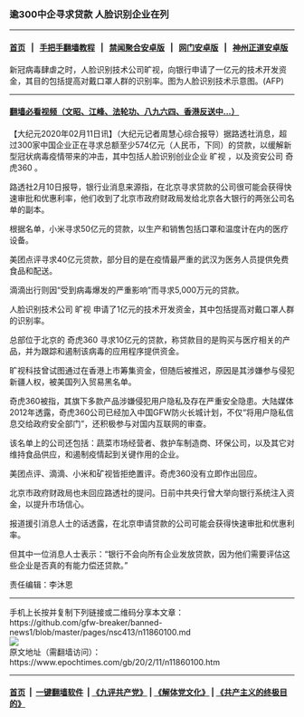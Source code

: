 ### 逾300中企寻求贷款 人脸识别企业在列
------------------------

#### [首页](https://github.com/gfw-breaker/banned-news1/blob/master/README.md) &nbsp;&nbsp;|&nbsp;&nbsp; [手把手翻墙教程](https://github.com/gfw-breaker/guides/wiki) &nbsp;&nbsp;|&nbsp;&nbsp; [禁闻聚合安卓版](https://github.com/gfw-breaker/bn-android) &nbsp;&nbsp;|&nbsp;&nbsp; [网门安卓版](https://github.com/oGate2/oGate) &nbsp;&nbsp;|&nbsp;&nbsp; [神州正道安卓版](https://github.com/SzzdOgate/update) 



<div><img alt="" class="aligncenter wp-post-image" src="https://i.epochtimes.com/assets/uploads/2019/11/69ca86adf17851d1cf9bb617bdd28617-600x400.jpeg"/>
<div class="red16 caption">
 新冠病毒肆虐之时，人脸识别技术公司旷视，向银行申请了一亿元的技术开发资金，其目的包括提高对戴口罩人群的识别率。图为人脸识别技术示意图。(AFP)
</div>
</div><hr/>

#### [翻墙必看视频（文昭、江峰、法轮功、八九六四、香港反送中...）](https://github.com/gfw-breaker/banned-news1/blob/master/pages/link3.md)

<div><p>
 【大纪元2020年02月11日讯】（大纪元记者周慧心综合报导）据路透社消息，超过300家中国企业正在寻求总额至少574亿元（人民币，下同）的贷款，以缓解新型冠状病毒疫情带来的冲击，其中包括人脸识别创业企业
 <ok href="https://www.epochtimes.com/gb/tag/%E6%97%B7%E8%A7%86.html">
  旷视
 </ok>
 ，以及资安公司
 <ok href="https://www.epochtimes.com/gb/tag/%E5%A5%87%E8%99%8E360.html">
  奇虎360
 </ok>
 。
</p>
<p>
 路透社2月10日报导，银行业消息来源指，在北京寻求贷款的公司很可能会获得快速审批和优惠利率，他们收到了北京市政府财政局发给北京各大银行的两张公司名单的副本。
</p>
<p>
 根据名单，小米寻求50亿元的贷款，以生产和销售包括口罩和温度计在内的医疗设备。
</p>
<p>
 美团点评寻求40亿元贷款，部分目的是在疫情最严重的武汉为医务人员提供免费食品和配送。
</p>
<p>
 滴滴出行则因“受到病毒爆发的严重影响”而寻求5,000万元的贷款。
</p>
<p>
 人脸识别技术公司
 <ok href="https://www.epochtimes.com/gb/tag/%E6%97%B7%E8%A7%86.html">
  旷视
 </ok>
 申请了1亿元的技术开发资金，其中包括提高对戴口罩人群的识别率。
</p>
<p>
 总部位于北京的
 <ok href="https://www.epochtimes.com/gb/tag/%E5%A5%87%E8%99%8E360.html">
  奇虎360
 </ok>
 寻求10亿元的贷款，称贷款目的是购买与医疗相关的产品，并为跟踪和遏制该病毒的应用程序提供资金。
</p>
<p>
 旷视科技曾试图通过在香港上市筹集资金，但随后被推迟，原因是其涉嫌参与侵犯新疆人权，被美国列入贸易黑名单。
</p>
<p>
 奇虎360被指，其旗下多款产品涉嫌侵犯用户隐私及存在严重安全隐患。大陆媒体2012年透露，奇虎360公司已经加入中国GFW防火长城计划，不仅“将用户隐私信息交给政府安全部门”，还积极参与对国内互联网的审查。
</p>
<p>
 该名单上的公司还包括：蔬菜市场经营者、救护车制造商、环保公司，以及其它对维持食品供应，和遏制疫情起到关键作用的企业。
</p>
<p>
 美团点评、滴滴、小米和矿视皆拒绝置评。奇虎360没有立即作出回应。
</p>
<p>
 北京市政府财政局也未回应路透社的提问。日前中共央行曾大举向银行系统注入资金，以提升市场信心。
</p>
<p>
 报道援引消息人士的话透露，在北京申请贷款的公司可能会获得快速审批和优惠利率。
</p>
<p>
 但其中一位消息人士表示：“银行不会向所有企业发放贷款，因为他们需要评估这些企业是否真的有能力偿还贷款。”
</p>
<p>
 责任编辑：李沐恩
</p>
</div>
<hr/>
手机上长按并复制下列链接或二维码分享本文章：<br/>
https://github.com/gfw-breaker/banned-news1/blob/master/pages/nsc413/n11860100.md <br/>
<a href='https://github.com/gfw-breaker/banned-news1/blob/master/pages/nsc413/n11860100.md'><img src='https://github.com/gfw-breaker/banned-news1/blob/master/pages/nsc413/n11860100.md.png'/></a> <br/>
原文地址（需翻墙访问）：https://www.epochtimes.com/gb/20/2/11/n11860100.htm


------------------------
#### [首页](https://github.com/gfw-breaker/banned-news1/blob/master/README.md) &nbsp;|&nbsp; [一键翻墙软件](https://github.com/gfw-breaker/nogfw/blob/master/README.md) &nbsp;| [《九评共产党》](https://github.com/gfw-breaker/9ping.md/blob/master/README.md#九评之一评共产党是什么) | [《解体党文化》](https://github.com/gfw-breaker/jtdwh.md/blob/master/README.md) | [《共产主义的终极目的》](https://github.com/gfw-breaker/gczydzjmd.md/blob/master/README.md)


<img src='http://gfw-breaker.win/banned-news/pages/nsc413/n11860100.md' width='0px' height='0px'/>